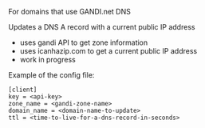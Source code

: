For domains that use GANDI.net DNS

Updates a DNS A record with a current public IP address
- uses gandi API to get zone information
- uses icanhazip.com to get a current public IP address
- work in progress

Example of the config file:

    [client]
    key = <api-key>
    zone_name = <gandi-zone-name>
    domain_name = <domain-name-to-update>
    ttl = <time-to-live-for-a-dns-record-in-seconds>
